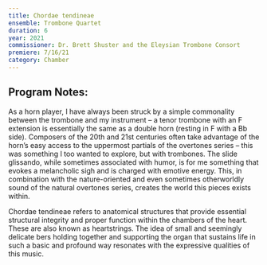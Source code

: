 ```yaml
---
title: Chordae tendineae
ensemble: Trombone Quartet
duration: 6
year: 2021
commissioner: Dr. Brett Shuster and the Eleysian Trombone Consort
premiere: 7/16/21
category: Chamber
---
```


## Program Notes:

As a horn player, I have always been struck by a simple commonality between the trombone and my instrument – a tenor trombone with an F extension is essentially the same as a double horn (resting in F with a Bb side). Composers of the 20th and 21st centuries often take advantage of the horn’s easy access to the uppermost partials of the overtones series – this was something I too wanted to explore, but with trombones. The slide glissando, while sometimes associated with humor, is for me something that evokes a melancholic sigh and is charged with emotive energy. This, in combination with the nature-oriented and even sometimes otherworldly sound of the natural overtones series, creates the world this pieces exists within.

Chordae tendineae refers to anatomical structures that provide essential structural integrity and proper function within the chambers of the heart. These are also known as heartstrings. The idea of small and seemingly delicate bers holding together and supporting the organ that sustains life in such a basic and profound way resonates with the expressive qualities of this music.
